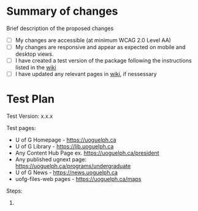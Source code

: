 # Summary of changes
Brief description of the proposed changes

- [ ] My changes are accessible (at minimum WCAG 2.0 Level AA)
- [ ] My changes are responsive and appear as expected on mobile and desktop views.
- [ ] I have created a test version of the package following the instructions listed in the [wiki](https://github.com/ccswbs/web-components/wiki/Development-Guide#publishing-to-npm)
- [ ] I have updated any relevant pages in [wiki](https://github.com/ccswbs/web-components/wiki), if nessessary

# Test Plan

Test Version: x.x.x

Test pages: 

- U of G Homepage - https://uoguelph.ca
- U of G Library - https://lib.uoguelph.ca
- Any Content Hub Page ex. https://uoguelph.ca/president
- Any published ugnext page: https://uoguelph.ca/programs/undergraduate
- U of G News - https://news.uoguelph.ca
- uofg-files-web pages - https://uoguelph.ca/maps

Steps:

1. 